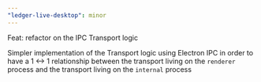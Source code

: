 ```yaml
---
"ledger-live-desktop": minor
---
```


Feat: refactor on the IPC Transport logic

Simpler implementation of the Transport logic using Electron IPC
in order to have a 1 <-> 1 relationship between the transport living
on the `renderer` process and the transport living on the `internal` process
